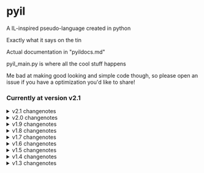 # pyil
 A IL-inspired pseudo-language created in python


Exactly what it says on the tin

Actual documentation in "pyildocs.md"

pyil_main.py is where all the cool stuff happens

Me bad at making good looking and simple code though, so please open an issue if you have a optimization you'd like to share!


### Currently at version v2.1

<details>
    <summary>v2.1 changenotes</summary>
~ added "pointeradd" action

~ "getpointer" and "setpointer" actions are now "pointerget" and "pointerset", respectively

~ added even more comments in pyil_main.py(marked by "##")
</details>

<details>
    <summary>v2.0 changenotes</summary>
~ added "new", "pointers", "getpointer", "setpointer", and "topointer" actions(for basic pointer instancing)

~ "goto" action still does not work(ahhhh)
<details>
    <summary>v2.0.1 changenotes</summary>
~ fixed a weird formatting issue with these changenotes

~ added some more comments in pyil_main.py(marked by "##")
    </details>
</details>

<details>
    <summary>v1.9 changenotes</summary>
~ added "rand" action

~ "goto" action does not work(help)

~ rebuilt file validation system, ".pyl", ".pyil", and ".💩" are all valid extensions now

~ added some comments in pyil_main.py to explain some parts of the code, marked by "##"
</details>

<details>
    <summary>v1.8 changenotes</summary>
~ FIXED "IF/ELSE/END" ACTIONS NOT WORKING; WOOOOOOOOOOOOOOOO LET'S GOOOOOOOOOOOOOOOOOOOOOOOO THAT BUG WAS THE BANE OF MY EXISTANCE
</details>

<details>
    <summary>v1.7 changenotes</summary>
~ Added "addtrans", "trans", and "cleartrans" actions
</details>

<details>
    <summary>v1.6 changenotes</summary>
~ Added "wait" action
<details>
    <summary>v1.6.1 changenotes</summary>
~ Added markdown documentation(pyldocs.md)
    </details>
</details>

<details>
    <summary>v1.5 changenotes</summary>
~ Added "goto" and "lines" actions(documentation in runme.pyl)

~ Added extra features to "add", "sub", "mul", and "div" actions(documentation in runme.pyl)

~ "if/else/end" action STILL DOESN'T WORK
<details>
        <summary>v1.5.1</summary>
    ~ "goto" action can now be run more than once
    </details>
</details>

<details>
    <summary>v1.4 changenotes</summary>
~ Added "let" action(documentation in runme.pyl)

~ Added line comments "##"

~ Created a syntax highlighting extension for pyil(not released yet)

~ Fixed the "if/else/end" not working(I can't the understand it's code anymore help)
</details>

<details>
    <summary>v1.3 changenotes</summary>
~ Added documentation
</details>